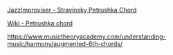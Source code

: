 [JazzImproviser - Stravinsky Petrushka Chord](https://jazzimproviser.com/2022/10/11/stravinsky-petrushka-chord/#)

[Wiki - Petrushka chord](https://en.wikipedia.org/wiki/Petrushka_chord)

https://www.musictheoryacademy.com/understanding-music/harmony/augmented-6th-chords/
